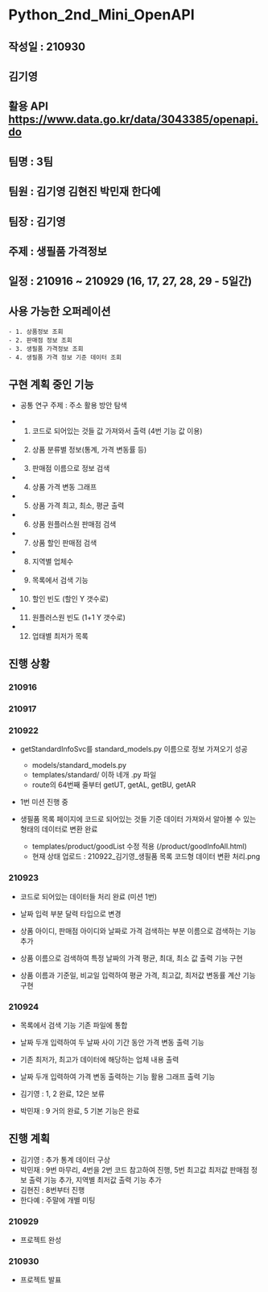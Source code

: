 # Python_2nd_Mini_OpenAPI
 
## 작성일 : 210930
## 김기영

 
## 활용 API https://www.data.go.kr/data/3043385/openapi.do

## 팀명 : 3팀 
## 팀원 : 김기영 김현진 박민재 한다예 
## 팀장 : 김기영 

## 주제 : 생필품 가격정보 
## 일정 : 210916 ~ 210929 (16, 17, 27, 28, 29 - 5일간)

## 사용 가능한 오퍼레이션 
    - 1. 상품정보 조회
    - 2. 판매점 정보 조회
    - 3. 생필품 가격정보 조회
    - 4. 생필품 가격 정보 기준 데이터 조회
    
## 구현 계획 중인 기능
- 공통 연구 주제 : 주소 활용 방안 탐색

- 1. 코드로 되어있는 것들 값 가져와서 출력 (4번 기능 값 이용)
- 2. 상품 분류별 정보(통계, 가격 변동률 등)
- 3. 판매점 이름으로 정보 검색 
- 4. 상품 가격 변동 그래프
- 5. 상품 가격 최고, 최소, 평균 출력
- 6. 상품 원플러스원 판매점 검색
- 7. 상품 할인 판매점 검색
- 8. 지역별 업체수
- 9. 목록에서 검색 기능
- 10. 할인 빈도 (할인 Y 갯수로)  
- 11. 원플러스원 빈도 (1+1 Y 갯수로)
- 12. 업태별 최저가 목록


## 진행 상황


### 210916
### 210917

### 210922
- getStandardInfoSvc를 standard_models.py 이름으로 정보 가져오기 성공
    - models/standard_models.py
    - templates/standard/ 이하 네개 .py 파일
    - route의 64번째 줄부터 getUT, getAL, getBU, getAR

- 1번 미션 진행 중   
- 생필품 목록 페이지에 코드로 되어있는 것들 기준 데이터 가져와서 알아볼 수 있는 형태의 데이터로 변환 완료
    - templates/product/goodList 수정 적용 (/product/goodInfoAll.html) 
    - 현재 상태 업로드 : 210922_김기영_생필품 목록 코드형 데이터 변환 처리.png

### 210923
- 코드로 되어있는 데이터들 처리 완료 (미션 1번)
- 날짜 입력 부분 달력 타입으로 변경
- 상품 아이디, 판매점 아이디와 날짜로 가격 검색하는 부분 이름으로 검색하는 기능 추가

- 상품 이름으로 검색하여 특정 날짜의 가격 평균, 최대, 최소 값 출력 기능 구현
- 상품 이름과 기준일, 비교일 입력하여 평균 가격, 최고값, 최저값 변동률 계산 기능 구현

### 210924
- 목록에서 검색 기능 기존 파일에 통합 
- 날짜 두개 입력하여 두 날짜 사이 기간 동안 가격 변동 출력 기능  
- 기존 최저가, 최고가 데이터에 해당하는 업체 내용 출력
- 날짜 두개 입력하여 가격 변동 출력하는 기능 활용 그래프 출력 기능

- 김기영 : 1, 2 완료, 12은 보류 
- 박민재 : 9 거의 완료, 5 기본 기능은 완료

## 진행 계획
- 김기영 : 추가 통계 데이터 구상 
- 박민재 : 9번 마무리, 4번을 2번 코드 참고하여 진행, 5번 최고값 최저값 판매점 정보 출력 기능 추가, 지역별 최저값 출력 기능 추가 
- 김현진 : 8번부터 진행
- 한다예 : 주말에 개별 미팅 

### 210929 
- 프로젝트 완성

### 210930 
- 프로젝트 발표